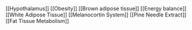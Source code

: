 [[Hypothalamus]]
[[Obesity]]
[[Brown adipose tissue]]
[[Energy balance]]
[[White Adipose Tissue]]
[[Melanocortin System]]
[[Pine Needle Extract]]
[[Fat Tissue Metabolism]]
